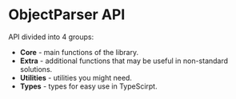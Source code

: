 # ObjectParser API

API divided into 4 groups:

- **Core** - main functions of the library.
- **Extra** - additional functions that may be useful in non-standard solutions.
- **Utilities** - utilities you might need.
- **Types** - types for easy use in TypeScirpt.
